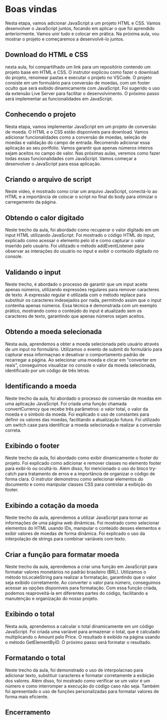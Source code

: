# Boas vindas 
Nesta etapa, vamos adicionar JavaScript a um projeto HTML e CSS. Vamos desenvolver o JavaScript juntos, focando em aplicar o que foi aprendido anteriormente. Vamos unir tudo e colocar em prática. Na próxima aula, vou mostrar o projeto e começaremos a desenvolvê-lo juntos.

## Download do HTML e CSS
nesta aula, foi compartilhado um link para um repositório contendo um projeto base em HTML e CSS. O instrutor explicou como fazer o download do projeto, renomear pastas e executar o projeto no VSCode. O projeto consiste em um formulário para conversão de moedas, com um footer oculto que será exibido dinamicamente com JavaScript. Foi sugerido o uso da extensão Live Server para facilitar o desenvolvimento. O próximo passo será implementar as funcionalidades em JavaScript.

## Conhecendo o projeto
Nesta etapa, vamos implementar JavaScript em um projeto de conversão de moeda. O HTML e o CSS estão disponíveis para download. Vamos adicionar funcionalidades como a conversão de moedas, seleção de moedas e validação do campo de entrada. Recomendo adicionar essa aplicação ao seu portfolio. Vamos garantir que apenas números inteiros sejam aceitos no campo de valor. Nas próximas aulas, veremos como fazer todas essas funcionalidades com JavaScript. Vamos começar a desenvolver o JavaScript para essa aplicação.

## Criando o arquivo de script
Neste vídeo, é mostrado como criar um arquivo JavaScript, conectá-lo ao HTML e a importância de colocar o script no final do body para otimizar o carregamento da página.

## Obtendo o calor digitado
Neste trecho da aula, foi abordado como recuperar o valor digitado em um input HTML utilizando JavaScript. Foi mostrado o código HTML do input, explicado como acessar o elemento pelo id e como capturar o valor inserido pelo usuário. Foi utilizado o método addEventListener para observar as interações do usuário no input e exibir o conteúdo digitado no console.

## Validando o input
Neste trecho, é abordado o processo de garantir que um input aceite apenas números, utilizando expressões regulares para remover caracteres de texto. A expressão regular é utilizada com o método replace para substituir os caracteres indesejados por nada, permitindo assim que o input contenha apenas números. Essa técnica é demonstrada com um exemplo prático, mostrando como o conteúdo do input é atualizado sem os caracteres de texto, garantindo que apenas números sejam aceitos.

## Obtendo a moeda selecionada
Nesta aula, aprendemos a obter a moeda selecionada pelo usuário através de um input no formulário. Utilizamos o evento de submit do formulário para capturar essa informaçnao e desativar o comportamento padrão de recarregar a página. Ao selecionar uma moeda e clicar em "converter em reais", conseguimos visualizar no console o valor da moeda selecionada, identificado por um código de três letras.

## Identificando a moeda
Neste trecho da aula, foi abordado o processo de conversão de moedas em uma aplicação JavaScript. Foi criada uma função chamada convertCurrency que recebe três parâmetros: o valor total, o valor da moeda e o símbolo da moeda. Foi explicado o uso de constantes para definir os valores das moedas, facilitando a atualização futura. Foi utilizado um switch case para identificar a moeda selecionada e realizar a conversão correta.

## Exibindo o footer
Neste trecho da aula, foi abordado como exibir dinamicamente o footer do projeto. Foi explicado como adicionar e remover classes no elemento footer para exibi-lo ou ocultá-lo. Além disso, foi mencionado o uso do bloco try-catch para tratamento de erros e a importância de organizar o código de forma clara. O instrutor demonstrou como selecionar elementos do documento e como manipular classes CSS para controlar a exibição do footer.

## Exibindo a cotação da moeda
Neste trecho da aula, aprendemos a utilizar JavaScript para tornar as informações de uma página web dinâmicas. Foi mostrado como selecionar elementos do HTML usando IDs, manipular o conteúdo desses elementos e exibir valores de moedas de forma dinâmica. Foi explicado o uso da interpolação de strings para combinar variáveis com texto. 

## Criar a função para formatar moeda
Neste trecho da aula, aprendemos a criar uma função em JavaScript para formatar valores monetários no padrão brasileiro (BRL). Utilizamos o método toLocaleString para realizar a formatação, garantindo que o valor seja exibido corretamente. Ao converter o valor para número, conseguimos acessar as opções disponíveis para formatação. Com essa função criada, podemos reaproveitá-la em diferentes partes do código, facilitando a manutenção e organização do nosso projeto.

## Exibindo o total
Nesta aula, aprendemos a calcular o total dinamicamente em um código JavaScript. Foi criada uma variável para armazenar o total, que é calculado multiplicando o Amount pelo Price. O resultado é exibido na página usando o método GetElementByID. O próximo passo será formatar o resultado.

## Formatando o total
Neste trecho da aula, foi demonstrado o uso de interpolacnao para adicionar texto, substituir caracteres e formatar corretamente a exibição dos valores. Além disso, foi mostrado como verificar se um valor é um número e como interromper a execução do código caso não seja. Também foi apresentado o uso de funções personalizadas para formatar valores de forma mais eficiente. 

## Encerramento